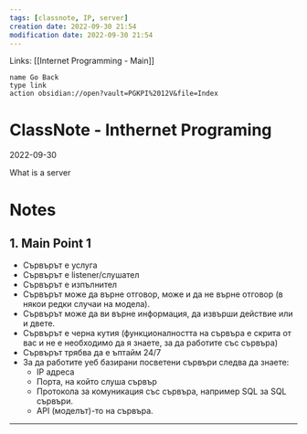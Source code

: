 ```yaml
---
tags: [classnote, IP, server]
creation date: 2022-09-30 21:54
modification date: 2022-09-30 21:54
---
```

Links: [[Internet Programming - Main]]
```button
name Go Back
type link
action obsidian://open?vault=PGKPI%2012V&file=Index
```
# ClassNote - Inthernet Programing
2022-09-30

What is a server
# Notes
## 1. Main Point 1
-   Сървърът е услуга
-   Сървърът е listener/слушател
-   Сървърът е изпълнител
-   Сървърът може да върне отговор, може и да не върне отговор (в някои редки случаи на модела).
-   Сървърът може да ви върне информация, да извърши действие или и двете.
-   Сървърът е черна кутия (функционалността на сървъра е скрита от вас и не е необходимо да я знаете, за да работите със сървъра)
-   Сървърът трябва да е ъптайм 24/7
-   За да работите уеб базирани посветени сървъри следва да знаете:
	-   IP адреса
	-   Порта, на който слуша сървър
	-   Протокола за комуникация със сървъра, например SQL за SQL сървъри.
	-   API (моделът)-то на сървъра.
---